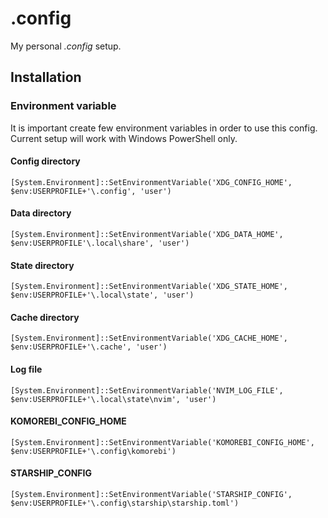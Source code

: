 # .config

My personal _.config_ setup.

## Installation

### Environment variable

It is important create few environment variables in order to use this config.
Current setup will work with Windows PowerShell only.

#### Config directory

```shell
[System.Environment]::SetEnvironmentVariable('XDG_CONFIG_HOME', $env:USERPROFILE+'\.config', 'user')
```

#### Data directory

```shell
[System.Environment]::SetEnvironmentVariable('XDG_DATA_HOME', $env:USERPROFILE'\.local\share', 'user')
```

#### State directory

```shell
[System.Environment]::SetEnvironmentVariable('XDG_STATE_HOME', $env:USERPROFILE+'\.local\state', 'user')
```

#### Cache directory

```shell
[System.Environment]::SetEnvironmentVariable('XDG_CACHE_HOME', $env:USERPROFILE+'\.cache', 'user')
```

#### Log file

```shell
[System.Environment]::SetEnvironmentVariable('NVIM_LOG_FILE', $env:USERPROFILE+'\.local\state\nvim', 'user')
```

#### KOMOREBI_CONFIG_HOME

```shell
[System.Environment]::SetEnvironmentVariable('KOMOREBI_CONFIG_HOME', $env:USERPROFILE+'\.config\komorebi')
```

#### STARSHIP_CONFIG

```shell
[System.Environment]::SetEnvironmentVariable('STARSHIP_CONFIG', $env:USERPROFILE+'\.config\starship\starship.toml')
```
